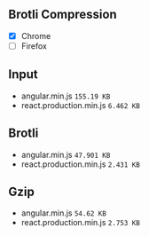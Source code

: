 ## Brotli Compression

- [x] Chrome
- [ ] Firefox

## Input

- angular.min.js `155.19 KB`
- react.production.min.js `6.462 KB`

## Brotli

- angular.min.js `47.901 KB`
- react.production.min.js `2.431 KB`

## Gzip

- angular.min.js `54.62 KB`
- react.production.min.js `2.753 KB`